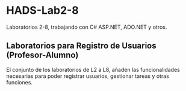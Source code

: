 # HADS-Lab2-8
Laboratorios 2-8, trabajando con C# ASP.NET, ADO.NET y otros.

## Laboratorios para Registro de Usuarios (Profesor-Alumno)
El conjunto de los laboratorios de L2 a L8, añaden las funcionalidades necesarias para poder registrar usuarios, gestionar tareas y otras funciones.

